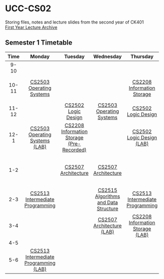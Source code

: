 # UCC-CS02

Storing files, notes and lecture slides from the second year of CK401<br>[First Year Lecture Archive](https://github.com/ReeceDonovan/UCC-CS01)

## Semester 1 Timetable

| Time  |                                                                        Monday                                                                        |                                                                       Tuesday                                                                       |                                                                         Wednesday                                                                         |                                                                  Thursday                                                                   |                                                                          Friday                                                                           |
| :---: | :--------------------------------------------------------------------------------------------------------------------------------------------------: | :-------------------------------------------------------------------------------------------------------------------------------------------------: | :-------------------------------------------------------------------------------------------------------------------------------------------------------: | :-----------------------------------------------------------------------------------------------------------------------------------------: | :-------------------------------------------------------------------------------------------------------------------------------------------------------: |
| 9-10  |                                                                                                                                                      |                                                                                                                                                     |                                                                                                                                                           |                                                                                                                                             |                                                                                                                                                           |
| 10-11 |            [CS2503<br>Operating Systems](https://github.com/ReeceDonovan/UCC-CS02/tree/master/CS2503%20-%20Operating%20Systems/Notes.md)             |                                                                                                                                                     |                                                                                                                                                           |      [CS2208<br>Information Storage](https://github.com/ReeceDonovan/UCC-CS02/tree/master/CS2208%20-%20Information%20Storage/Notes.md)      | [CS2515<br>Algorithms and Data Structure](https://github.com/ReeceDonovan/UCC-CS02/tree/master/CS2515%20-%20Algorithms%20and%20Data%20Structure/Notes.md) |
| 11-12 |                                                                                                                                                      |                 [CS2502<br>Logic Design](https://github.com/ReeceDonovan/UCC-CS02/tree/master/CS2502%20-%20Logic%20Design/Notes.md)                 |               [CS2503<br>Operating Systems](https://github.com/ReeceDonovan/UCC-CS02/tree/master/CS2503%20-%20Operating%20Systems/Notes.md)               |             [CS2502<br>Logic Design](https://github.com/ReeceDonovan/UCC-CS02/tree/master/CS2502%20-%20Logic%20Design/Notes.md)             |                                                                                                                                                           |
| 12-1  |                     [CS2503<br>Operating Systems<br>(LAB)](https://github.com/ReeceDonovan/UCC-CS02/tree/master/CS2503%20-%20Operating%20Systems/Notes.md)                                                                                                                                 | [CS2208<br>Information Storage<br>(Pre-Recorded)](https://github.com/ReeceDonovan/UCC-CS02/tree/master/CS2208%20-%20Information%20Storage/Notes.md) |                                                                                                                                                           |                                                                                                                                        [CS2502<br>Logic Design<br>(LAB)](https://github.com/ReeceDonovan/UCC-CS02/tree/master/CS2502%20-%20Logic%20Design/Notes.md)     |                                                                                                                                                         [CS2515<br>Algorithms and Data Structure<br>(LAB)](https://github.com/ReeceDonovan/UCC-CS02/tree/master/CS2515%20-%20Algorithms%20and%20Data%20Structure/Notes.md)  |
|  1-2  |                                                                                                                                                      |                  [CS2507<br>Architecture](https://github.com/ReeceDonovan/UCC-CS02/tree/master/CS2507%20-%20Architecture/Notes.md)                  |                     [CS2507<br>Architecture](https://github.com/ReeceDonovan/UCC-CS02/tree/master/CS2507%20-%20Architecture/Notes.md)                     |                                                                                                                                             |                                                                                                                                                        [CS2515<br>Algorithms and Data Structure<br>(LAB)](https://github.com/ReeceDonovan/UCC-CS02/tree/master/CS2515%20-%20Algorithms%20and%20Data%20Structure/Notes.md)   |
|  2-3  |     [CS2513<br>Intermediate Programming](https://github.com/ReeceDonovan/UCC-CS02/tree/master/CS2513%20-%20Intermediate%20Programming/Notes.md)      |                                                                                                                                                     | [CS2515<br>Algorithms and Data Structure](https://github.com/ReeceDonovan/UCC-CS02/tree/master/CS2515%20-%20Algorithms%20and%20Data%20Structure/Notes.md) | [CS2513<br>Intermediate Programming](https://github.com/ReeceDonovan/UCC-CS02/tree/master/CS2513%20-%20Intermediate%20Programming/Notes.md) |                                                                                                                                                           |
|  3-4  |                                                                                                                                                      |                                                                                                                                                     |                [CS2507<br>Architecture<br>(LAB)](https://github.com/ReeceDonovan/UCC-CS02/tree/master/CS2507%20-%20Architecture/Notes.md)                 | [CS2208<br>Information Storage<br>(LAB)](https://github.com/ReeceDonovan/UCC-CS02/tree/master/CS2208%20-%20Information%20Storage/Notes.md)  |                                                                                                                                                           |
|  4-5  |                                                                                                                                                      |                                                                                                                                                     |                                                                                                                                                           |                                                                                                                                             |                                                                                                                                                           |
|  5-6  | [CS2513<br>Intermediate Programming<br>(LAB)](https://github.com/ReeceDonovan/UCC-CS02/tree/master/CS2513%20-%20Intermediate%20Programming/Notes.md) |                                                                                                                                                     |                                                                                                                                                           |                                                                                                                                             |                                                                                                                                                           |
